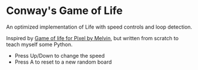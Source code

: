 # Conway's Game of Life
An optimized implementation of Life with speed controls and loop detection.

Inspired by [Game of life for Pixel by Melvin](https://hatchery.badge.team/projects/game_of_life_pixel),
but written from scratch to teach myself some Python.

* Press Up/Down to change the speed
* Press A to reset to a new random board
